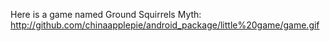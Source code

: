 Here is a game named Ground Squirrels Myth:
http://github.com/chinaapplepie/android_package/little%20game/game.gif
